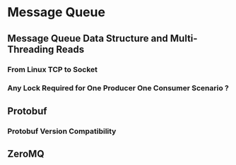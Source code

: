 # Message Queue

## Message Queue Data Structure and Multi-Threading Reads

### From Linux TCP to Socket

### Any Lock Required for One Producer One Consumer Scenario ?

## Protobuf

### Protobuf Version Compatibility

## ZeroMQ

